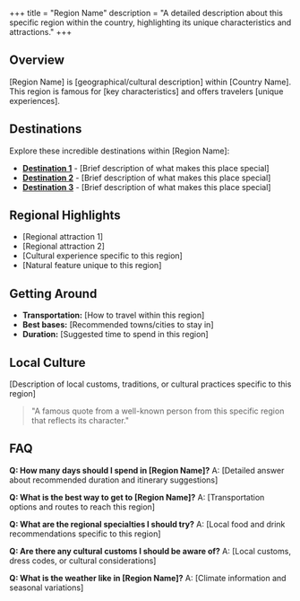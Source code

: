 +++
title = "Region Name"
description = "A detailed description about this specific region within the country, highlighting its unique characteristics and attractions."
+++

## Overview

[Region Name] is [geographical/cultural description] within [Country Name]. This region is famous for [key characteristics] and offers travelers [unique experiences].

## Destinations

Explore these incredible destinations within [Region Name]:

- **[Destination 1](destination1/)** - [Brief description of what makes this place special]
- **[Destination 2](destination2/)** - [Brief description of what makes this place special]
- **[Destination 3](destination3/)** - [Brief description of what makes this place special]

## Regional Highlights

- [Regional attraction 1]
- [Regional attraction 2]
- [Cultural experience specific to this region]
- [Natural feature unique to this region]

## Getting Around

- **Transportation:** [How to travel within this region]
- **Best bases:** [Recommended towns/cities to stay in]
- **Duration:** [Suggested time to spend in this region]

## Local Culture

[Description of local customs, traditions, or cultural practices specific to this region]

> "A famous quote from a well-known person from this specific region that reflects its character."

## FAQ

**Q: How many days should I spend in [Region Name]?**
A: [Detailed answer about recommended duration and itinerary suggestions]

**Q: What is the best way to get to [Region Name]?**
A: [Transportation options and routes to reach this region]

**Q: What are the regional specialties I should try?**
A: [Local food and drink recommendations specific to this region]

**Q: Are there any cultural customs I should be aware of?**
A: [Local customs, dress codes, or cultural considerations]

**Q: What is the weather like in [Region Name]?**
A: [Climate information and seasonal variations]

